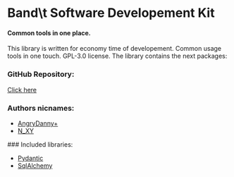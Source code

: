 # Band\t Software Developement Kit
#### Common tools in one place.


This library is written for economy time of developement.
Common usage tools in one touch. GPL-3.0 license.
The library contains the next packages:

### GitHub Repository:
<a href=https://github.com/4ngry-GitHub/banditsdk>Click here</a>

### Authors nicnames:
<ul>
<li> <a href=https://github.com/4ngry-GitHub>AngryDanny+</a> </li>
<li> <a href=https://github.com/NazikXY>N_XY</a> </li>
</ul>
### Included libraries:
<ul>
<li><a href=https://docs.pydantic.dev/>Pydantic</a></li>
<li><a href=https://www.sqlalchemy.org/>SqlAlchemy</a></li>
</ul>

